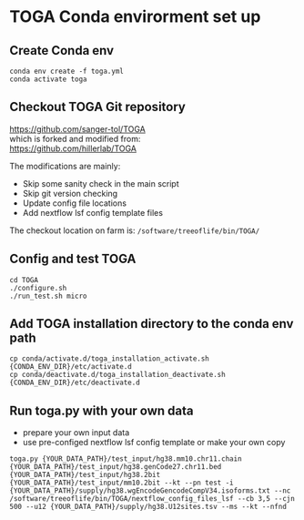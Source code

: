 # TOGA Conda envirorment set up

## Create Conda env

```
conda env create -f toga.yml
conda activate toga
```

## Checkout TOGA Git repository

https://github.com/sanger-tol/TOGA  
which is forked and modified from:  
https://github.com/hillerlab/TOGA

The modifications are mainly:
* Skip some sanity check in the main script
* Skip git version checking
* Update config file locations
* Add nextflow lsf config template files

The checkout location on farm is:
`/software/treeoflife/bin/TOGA/`

## Config and test TOGA

```
cd TOGA
./configure.sh
./run_test.sh micro
```

## Add TOGA installation directory to the conda env path

```
cp conda/activate.d/toga_installation_activate.sh {CONDA_ENV_DIR}/etc/activate.d
cp conda/deactivate.d/toga_installation_deactivate.sh {CONDA_ENV_DIR}/etc/deactivate.d
```

## Run toga.py with your own data

* prepare your own input data
* use pre-configed nextflow lsf config template or make your own copy

```
toga.py {YOUR_DATA_PATH}/test_input/hg38.mm10.chr11.chain {YOUR_DATA_PATH}/test_input/hg38.genCode27.chr11.bed {YOUR_DATA_PATH}/test_input/hg38.2bit {YOUR_DATA_PATH}/test_input/mm10.2bit --kt --pn test -i {YOUR_DATA_PATH}/supply/hg38.wgEncodeGencodeCompV34.isoforms.txt --nc /software/treeoflife/bin/TOGA/nextflow_config_files_lsf --cb 3,5 --cjn 500 --u12 {YOUR_DATA_PATH}/supply/hg38.U12sites.tsv --ms --kt --nfnd
```
